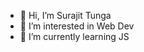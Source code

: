 - 👋 Hi, I’m Surajit Tunga
- 👀 I’m interested in Web Dev
- 🌱 I’m currently learning JS


<!---
Surajit-Tunga/Surajit-Tunga is a ✨ special ✨ repository because its `README.md` (this file) appears on your GitHub profile.
You can click the Preview link to take a look at your changes.
--->

